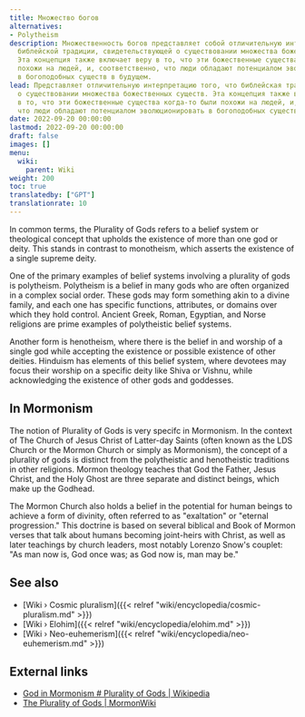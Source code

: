 ```yaml
---
title: Множество богов
alternatives:
- Polytheism
description: Множественность богов представляет собой отличительную интерпретацию
  библейской традиции, свидетельствующей о существовании множества божественных существ.
  Эта концепция также включает веру в то, что эти божественные существа когда-то были
  похожи на людей, и, соответственно, что люди обладают потенциалом эволюционировать
  в богоподобных существ в будущем.
lead: Представляет отличительную интерпретацию того, что библейская традиция свидетельствует
  о существовании множества божественных существ. Эта концепция также включает веру
  в то, что эти божественные существа когда-то были похожи на людей, и, соответственно,
  что люди обладают потенциалом эволюционировать в богоподобных существ в будущем.
date: 2022-09-20 00:00:00
lastmod: 2022-09-20 00:00:00
draft: false
images: []
menu:
  wiki:
    parent: Wiki
weight: 200
toc: true
translatedby: ["GPT"]
translationrate: 10
---
```


In common terms, the Plurality of Gods refers to a belief system or theological concept that upholds the existence of more than one god or deity. This stands in contrast to monotheism, which asserts the existence of a single supreme deity.

One of the primary examples of belief systems involving a plurality of gods is polytheism. Polytheism is a belief in many gods who are often organized in a complex social order. These gods may form something akin to a divine family, and each one has specific functions, attributes, or domains over which they hold control. Ancient Greek, Roman, Egyptian, and Norse religions are prime examples of polytheistic belief systems.

Another form is henotheism, where there is the belief in and worship of a single god while accepting the existence or possible existence of other deities. Hinduism has elements of this belief system, where devotees may focus their worship on a specific deity like Shiva or Vishnu, while acknowledging the existence of other gods and goddesses.

## In Mormonism

The notion of Plurality of Gods is very specifc in Mormonism. In the context of The Church of Jesus Christ of Latter-day Saints (often known as the LDS Church or the Mormon Church or simply as Mormonism), the concept of a plurality of gods is distinct from the polytheistic and henotheistic traditions in other religions. Mormon theology teaches that God the Father, Jesus Christ, and the Holy Ghost are three separate and distinct beings, which make up the Godhead.

The Mormon Church also holds a belief in the potential for human beings to achieve a form of divinity, often referred to as "exaltation" or "eternal progression." This doctrine is based on several biblical and Book of Mormon verses that talk about humans becoming joint-heirs with Christ, as well as later teachings by church leaders, most notably Lorenzo Snow's couplet: "As man now is, God once was; as God now is, man may be."

## See also

- [Wiki › Cosmic pluralism]({{< relref "wiki/encyclopedia/cosmic-pluralism.md" >}})
- [Wiki › Elohim]({{< relref "wiki/encyclopedia/elohim.md" >}})
- [Wiki › Neo-euhemerism]({{< relref "wiki/encyclopedia/neo-euhemerism.md" >}})

## External links

- [God in Mormonism # Plurality of Gods | Wikipedia](https://en.wikipedia.org/wiki/God_in_Mormonism#Plurality_of_Gods)
- [The Plurality of Gods | MormonWiki](https://www.mormonwiki.com/The_Plurality_of_Gods)
